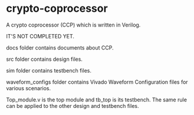 # crypto-coprocessor

A crypto coprocessor (CCP) which is written in Verilog.

IT'S NOT COMPLETED YET.

docs folder contains documents about CCP.

src folder contains design files.

sim folder contains testbench files.

waveform_configs folder contains Vivado Waveform Configuration files for various scenarios.

Top_module.v is the top module and tb_top is its testbench.
The same rule can be applied to the other design and testbench files.
